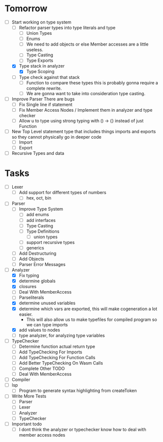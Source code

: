# Tomorrow
+ [ ] Start working on type system
  + [ ] Refactor parser types into type literals and type 
    + [ ] Union Types
    + [ ] Enums
    + [ ] We need to add objects or else Member accesses are a little useless.
    + [ ] Type Casting
    + [ ] Type Exports
  + [x] Type stack in analyzer
    + [x] Type Scoping
  + [ ] Type check against that stack
    + [ ] Function to compare these types this is probably gonna require a complete rewrite.
    + [ ] We are gonna want to take into consideration type casting.
+ [ ] Improve Parser There are bugs
  + [ ] Fix Single line if statement
  + [ ] Fix Member Access Nodes / Implement them in analyzer and type checker
  + [ ] Allow u to type using strong typing with () -> {} instead of just Function 
+ [ ] New Top Level statement type that includes things imports and exports so they cannot physically go in deeper code
  + [ ] Import
  + [ ] Export
+ [ ] Recursive Types and data
# Tasks
+ [ ] Lexer
  + [ ] Add support for different types of numbers
    + [ ] hex, oct, bin
+ [ ] Parser
  + [ ] Improve Type System
    + [ ] add enums
    + [ ] add interfaces
    + [ ] Type Casting
    + [ ] Type Definitions
      + [ ] union types
    + [ ] support recursive types
    + [ ] generics
  + [ ] Add Destructuring
  + [ ] Add Objects
  + [ ] Parser Error Messages
+ [ ] Analyzer
  + [x] Fix typing
  + [x] determine globals
  + [x] closures
  + [ ] Deal With MemberAccess
  + [ ] Parseliterals
  + [x] determine unused variables
  + [x] determine which vars are exported, this will make cogeneration a lot easier.
    + This will also allow us to make typefiles for compiled program so we can type imports
  + [x] add values to nodes
  + [ ] type analyzer, for analyzing type variables
+ [ ] TypeChecker
  + [ ] Determine function actual return type
  + [ ] Add TypeChecking For Imports
  + [ ] Add TypeChecking For Function Calls
  + [ ] Add Better TypeChecking On Wasm Calls
  + [ ] Complete Other TODO
  + [ ] Deal With MemberAccess
+ [ ] Compiler
+ [ ] lsp
  + [ ] Program to generate syntax highlighting from createToken

+ [ ] Write More Tests
  + [ ] Parser
  + [ ] Lexer
  + [ ] Analyzer
  + [ ] TypeChecker

+ [ ] Important todo
  + [ ] I dont think the analyzer or typechecker know how to deal with member access nodes